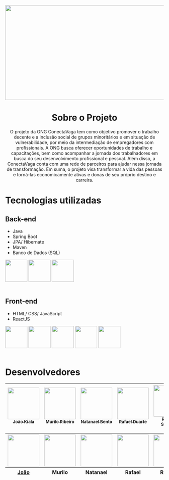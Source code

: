 <!-- BANNER DO NOSSO PROJETO -->
<div align=center>
  <img width=800px height=300px src="https://ik.imagekit.io/6kg1q0s1r/C%C3%B3pia_de_Banners.png?updatedAt=1681922292947"  />
</div>


<!-- LOGO -->

<h1 align=center> Sobre o Projeto </h1>

<p align=center>O projeto da ONG ConectaVaga tem como objetivo promover o trabalho decente e a inclusão social de grupos minoritários e em situação de vulnerabilidade, por meio da intermediação de empregadores com profissionais. 
A ONG busca oferecer oportunidades de trabalho e capacitações, bem como acompanhar a jornada dos trabalhadores em busca do seu desenvolvimento profissional e pessoal. 
Além disso, a ConectaVaga conta com uma rede de parceiros para ajudar nessa jornada de transformação. 
Em suma, o projeto visa transformar a vida das pessoas e torná-las economicamente ativas e donas de seu próprio destino e carreira.</p>

# Tecnologias utilizadas 
<!-- ALGUM BANNER SOBRE TECNOLOGIAS -->

## Back-end
* Java
* Spring Boot
* JPA/ Hibernate
* Maven 
* Banco de Dados (SQL)

<div style=inline>
  <img width=70px src="https://cdn.jsdelivr.net/gh/devicons/devicon/icons/java/java-original-wordmark.svg" />
  <img width=70px src="https://cdn.jsdelivr.net/gh/devicons/devicon/icons/mysql/mysql-original-wordmark.svg" />
  <img width=70px src="https://cdn.jsdelivr.net/gh/devicons/devicon/icons/spring/spring-original-wordmark.svg" />
</div>
<br>

## Front-end
* HTML/ CSS/ JavaScript
* ReactJS

<div style=inline>
  <img width=70px src="https://cdn.jsdelivr.net/gh/devicons/devicon/icons/html5/html5-original-wordmark.svg" />
  <img width=70px src="https://cdn.jsdelivr.net/gh/devicons/devicon/icons/css3/css3-original-wordmark.svg" />
  <img width=70px src="https://cdn.jsdelivr.net/gh/devicons/devicon/icons/javascript/javascript-original.svg" />
  <img width=70px src="https://cdn.jsdelivr.net/gh/devicons/devicon/icons/react/react-original-wordmark.svg" />
  <img width=70px src="https://cdn.jsdelivr.net/gh/devicons/devicon/icons/typescript/typescript-original.svg" />
</div>
  <br>

<!-- ICONES DAS TECNOLOGIAS -->

# Desenvolvedores 

[<img src="https://ik.imagekit.io/6kg1q0s1r/usuario.png?updatedAt=1681419914309" width=100 height=100 > <br> <sub> João Kiala </sub>](https://github.com/Joaopanzo261) | [<img src="https://ik.imagekit.io/6kg1q0s1r/usuario.png?updatedAt=1681419914309" width=100 height=100> <br> <sub> Murilo Ribeiro </sub>](https://github.com/MuRibeiro) | [<img src="https://ik.imagekit.io/6kg1q0s1r/usuario.png?updatedAt=1681419914309" width=100 height=100> <br> <sub> Natanael Bento </sub>](https://github.com/natanael-bento) | [<img src="https://ik.imagekit.io/6kg1q0s1r/usuario.png?updatedAt=1681419914309" width=100 height=100> <br> <sub> Rafael Duarte </sub>](https://github.com/RafaelAstora) | [<img src="https://ik.imagekit.io/6kg1q0s1r/usuario.png?updatedAt=1681419914309" width=100 height=100> <br> <sub> Rebeca Santana </sub>](https://github.com/rebecasantana) | [<img src="https://ik.imagekit.io/6kg1q0s1r/usuario.png?updatedAt=1681419914309" width=100 height=100> <br> <sub> Rony dos Santos </sub>](https://github.com/ronyrst) | [<img src="https://ik.imagekit.io/6kg1q0s1r/usuario.png?updatedAt=1681419914309" width=100 height=100> <br> <sub> Vitoria Busch </sub>](https://github.com/vfpark)
| :---: | :---: | :---: | :---: | :---: | :---: | :---: |

<div align=center>
    <table>
      <thead>
        <tr>
          <th><img src="https://ik.imagekit.io/6kg1q0s1r/usuario.png?updatedAt=1681419914309" width=100 height=100 ></th>
          <th><img src="https://ik.imagekit.io/6kg1q0s1r/usuario.png?updatedAt=1681419914309" width=100 height=100 ></th>
          <th><img src="https://ik.imagekit.io/6kg1q0s1r/usuario.png?updatedAt=1681419914309" width=100 height=100 ></th>
          <th><img src="https://ik.imagekit.io/6kg1q0s1r/usuario.png?updatedAt=1681419914309" width=100 height=100 ></th>
          <th><img src="https://ik.imagekit.io/6kg1q0s1r/usuario.png?updatedAt=1681419914309" width=100 height=100 ></th>
          <th><img src="https://ik.imagekit.io/6kg1q0s1r/usuario.png?updatedAt=1681419914309" width=100 height=100 ></th>
          <th><img src="https://ik.imagekit.io/6kg1q0s1r/usuario.png?updatedAt=1681419914309" width=100 height=100 ></th>
        </tr>
        <tr>
          <th><a href='https://github.com/Joaopanzo261' target='_blank'>João</a></th>
          <th>Murilo</th>
          <th>Natanael</th>
          <th>Rafael</th>
          <th>Rebeca</th>
          <th>Rony</th>
          <th>Vitoria</th>
        </tr>
      </thead>
    </table>
</div>
